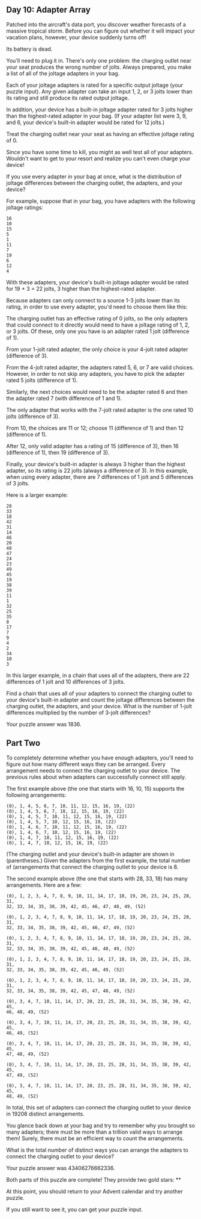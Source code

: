 Day 10: Adapter Array 
---------------------

Patched into the aircraft's data port, you discover weather forecasts of a
massive tropical storm. Before you can figure out whether it will impact your
vacation plans, however, your device suddenly turns off!

Its battery is dead.

You'll need to plug it in. There's only one problem: the charging outlet near
your seat produces the wrong number of jolts. Always prepared, you make a list
of all of the joltage adapters in your bag.

Each of your joltage adapters is rated for a specific output joltage (your
puzzle input). Any given adapter can take an input 1, 2, or 3 jolts lower than
its rating and still produce its rated output joltage.

In addition, your device has a built-in joltage adapter rated for 3 jolts
higher than the highest-rated adapter in your bag. (If your adapter list were
3, 9, and 6, your device's built-in adapter would be rated for 12 jolts.)

Treat the charging outlet near your seat as having an effective joltage rating
of 0.

Since you have some time to kill, you might as well test all of your adapters.
Wouldn't want to get to your resort and realize you can't even charge your
device!

If you use every adapter in your bag at once, what is the distribution of
joltage differences between the charging outlet, the adapters, and your
device?

For example, suppose that in your bag, you have adapters with the following
joltage ratings:

	16
	10
	15
	5
	1
	11
	7
	19
	6
	12
	4

With these adapters, your device's built-in joltage adapter would be rated for
19 + 3 = 22 jolts, 3 higher than the highest-rated adapter.

Because adapters can only connect to a source 1-3 jolts lower than its rating,
in order to use every adapter, you'd need to choose them like this:

The charging outlet has an effective rating of 0 jolts, so the only adapters
that could connect to it directly would need to have a joltage rating of 1, 2,
or 3 jolts. Of these, only one you have is an adapter rated 1 jolt (difference
of 1).

From your 1-jolt rated adapter, the only choice is your 4-jolt rated adapter
(difference of 3).

From the 4-jolt rated adapter, the adapters rated 5, 6, or 7 are valid
choices. However, in order to not skip any adapters, you have to pick the
adapter rated 5 jolts (difference of 1).

Similarly, the next choices would need to be the adapter rated 6 and then the
adapter rated 7 (with difference of 1 and 1).

The only adapter that works with the 7-jolt rated adapter is the one rated 10
jolts (difference of 3).

From 10, the choices are 11 or 12; choose 11 (difference of 1) and then 12
(difference of 1).

After 12, only valid adapter has a rating of 15 (difference of 3), then 16
(difference of 1), then 19 (difference of 3).

Finally, your device's built-in adapter is always 3 higher than the highest
adapter, so its rating is 22 jolts (always a difference of 3). In this
example, when using every adapter, there are 7 differences of 1 jolt and 5
differences of 3 jolts.

Here is a larger example:

	28
	33
	18
	42
	31
	14
	46
	20
	48
	47
	24
	23
	49
	45
	19
	38
	39
	11
	1
	32
	25
	35
	8
	17
	7
	9
	4
	2
	34
	10
	3

In this larger example, in a chain that uses all of the adapters, there are 22
differences of 1 jolt and 10 differences of 3 jolts.

Find a chain that uses all of your adapters to connect the charging outlet to
your device's built-in adapter and count the joltage differences between the
charging outlet, the adapters, and your device. What is the number of 1-jolt
differences multiplied by the number of 3-jolt differences?

Your puzzle answer was 1836.

Part Two 
--------

To completely determine whether you have enough adapters, you'll need to
figure out how many different ways they can be arranged. Every arrangement
needs to connect the charging outlet to your device. The previous rules about
when adapters can successfully connect still apply.

The first example above (the one that starts with 16, 10, 15) supports the
following arrangements:

	(0), 1, 4, 5, 6, 7, 10, 11, 12, 15, 16, 19, (22)
	(0), 1, 4, 5, 6, 7, 10, 12, 15, 16, 19, (22)
	(0), 1, 4, 5, 7, 10, 11, 12, 15, 16, 19, (22)
	(0), 1, 4, 5, 7, 10, 12, 15, 16, 19, (22)
	(0), 1, 4, 6, 7, 10, 11, 12, 15, 16, 19, (22)
	(0), 1, 4, 6, 7, 10, 12, 15, 16, 19, (22)
	(0), 1, 4, 7, 10, 11, 12, 15, 16, 19, (22)
	(0), 1, 4, 7, 10, 12, 15, 16, 19, (22)

(The charging outlet and your device's built-in adapter are shown in
(parentheses.) Given the adapters from the first example, the total number of
(arrangements that connect the charging outlet to your device is 8.

The second example above (the one that starts with 28, 33, 18) has many
arrangements. Here are a few:

	(0), 1, 2, 3, 4, 7, 8, 9, 10, 11, 14, 17, 18, 19, 20, 23, 24, 25, 28, 31,
	32, 33, 34, 35, 38, 39, 42, 45, 46, 47, 48, 49, (52)

	(0), 1, 2, 3, 4, 7, 8, 9, 10, 11, 14, 17, 18, 19, 20, 23, 24, 25, 28, 31,
	32, 33, 34, 35, 38, 39, 42, 45, 46, 47, 49, (52)

	(0), 1, 2, 3, 4, 7, 8, 9, 10, 11, 14, 17, 18, 19, 20, 23, 24, 25, 28, 31,
	32, 33, 34, 35, 38, 39, 42, 45, 46, 48, 49, (52)

	(0), 1, 2, 3, 4, 7, 8, 9, 10, 11, 14, 17, 18, 19, 20, 23, 24, 25, 28, 31,
	32, 33, 34, 35, 38, 39, 42, 45, 46, 49, (52)

	(0), 1, 2, 3, 4, 7, 8, 9, 10, 11, 14, 17, 18, 19, 20, 23, 24, 25, 28, 31,
	32, 33, 34, 35, 38, 39, 42, 45, 47, 48, 49, (52)

	(0), 3, 4, 7, 10, 11, 14, 17, 20, 23, 25, 28, 31, 34, 35, 38, 39, 42, 45,
	46, 48, 49, (52)

	(0), 3, 4, 7, 10, 11, 14, 17, 20, 23, 25, 28, 31, 34, 35, 38, 39, 42, 45,
	46, 49, (52)

	(0), 3, 4, 7, 10, 11, 14, 17, 20, 23, 25, 28, 31, 34, 35, 38, 39, 42, 45,
	47, 48, 49, (52)

	(0), 3, 4, 7, 10, 11, 14, 17, 20, 23, 25, 28, 31, 34, 35, 38, 39, 42, 45,
	47, 49, (52)

	(0), 3, 4, 7, 10, 11, 14, 17, 20, 23, 25, 28, 31, 34, 35, 38, 39, 42, 45,
	48, 49, (52)

In total, this set of adapters can connect the charging outlet to your device
in 19208 distinct arrangements.

You glance back down at your bag and try to remember why you brought so many
adapters; there must be more than a trillion valid ways to arrange them!
Surely, there must be an efficient way to count the arrangements.

What is the total number of distinct ways you can arrange the adapters to
connect the charging outlet to your device?

Your puzzle answer was 43406276662336.

Both parts of this puzzle are complete! They provide two gold stars: **

At this point, you should return to your Advent calendar and try another puzzle.

If you still want to see it, you can get your puzzle input.
